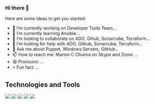 ### Hi there 👋



Here are some ideas to get you started:

- 🔭 I’m currently working on Developer Tools Team...
- 🌱 I’m currently learning Ansible...
- 👯 I’m looking to collaborate on ADO, Gihub, Sonarcube, Terraform...
- 🤔 I’m looking for help with ADO, Github, Sonarcube, Terraform...
- 💬 Ask me about Puppet, Windows Servers, GitHub...
- 📫 How to reach me: Marlon C Oliveira on Skype and Zoom ...
- 😄 Pronouns: ...
- ⚡ Fun fact: ...

## Technologies and Tools

![](https://img.shields.io/badge/OS-Windows-informational?style=flat&logo=<LOGO_NAME>&logoColor=white&color=2bbc8a) ![](https://img.shields.io/badge/OS-Linux-informational?style=flat&logo=<LOGO_NAME>&logoColor=white&color=2bbc8a)
 ![](https://img.shields.io/badge/Tools-Puppet-informational?style=flat&logo=<LOGO_NAME>&logoColor=white&color=2bbc8a) ![](https://img.shields.io/badge/Tools-Ansible-informational?style=flat&logo=<LOGO_NAME>&logoColor=white&color=2bbc8a) ![](https://img.shields.io/badge/Editor-VsCode-informational?style=flat&logo=<LOGO_NAME>&logoColor=white&color=2bbc8a)



